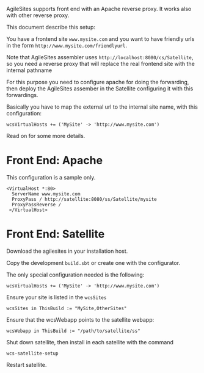 AgileSites supports front end with an Apache reverse proxy. It works also with other reverse proxy.

This document describe this setup: 

You have a frontend site `www.mysite.com` and you want to have friendly urls in the form `http://www.mysite.com/friendlyurl`.

Note that AgileSites assembler uses `http://localhost:8080/cs/Satellite`, so you need a reverse proxy that will replace the real frontend site with the internal pathname

For this purpose you need to configure apache for doing the forwarding, then deploy the AgileSites assember in the Satellite configuring it with this forwardings.

Basically you have to map the external url to the internal site name, with this configuration:

```
wcsVirtualHosts += ('MySite' -> 'http://www.mysite.com')
```

Read on for some more details.

# Front End: Apache 

This configuration is a sample only.

```
<VirtualHost *:80>
  ServerName www.mysite.com
  ProxyPass / http://satellite:8080/ss/Satellite/mysite
  ProxyPassReverse /
 </VirtualHost>
```

# Front End: Satellite

Download the agilesites in your installation host.

Copy the development `build.sbt` or create one with the configurator.

The only special configuration needed is the following:

```
wcsVirtualHosts += ('MySite' -> 'http://www.mysite.com')
```

Ensure your site is listed in the `wcsSites`

```
wcsSites in ThisBuild := "MySite,OtherSites"
```

Ensure that the wcsWebapp points to the satellite webapp:

```
wcsWebapp in ThisBuild := "/path/to/satellite/ss"
```

Shut down satellite, then install in each satellite with the command 

```
wcs-satellite-setup
```

Restart satellite.